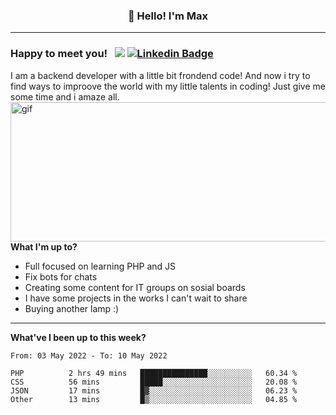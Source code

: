 ### <p align="center">👋 Hello! I'm Max</p>

--------

### Happy to meet you! &nbsp; ![](https://komarev.com/ghpvc/?username=romartiny) [![Linkedin Badge](https://img.shields.io/badge/-LinkedIn-0e76a8?style=flat-square&logo=Linkedin&logoColor=white)](https://www.linkedin.com/in/romartiny/)

I am a backend developer with a little bit frondend code! And now i try to find ways to improove the world with my little talents in coding! Just give me some time and i amaze all.
<img align="right" alt="gif" src="https://64.media.tumblr.com/e1c5da7500447ac51ab1661819d6f4b2/1a4296433cef4166-8b/s1280x1920/b8361cd88301da5372f86efff22d950c16dbed9b.gif" width="530" height="223" />

**What I'm up to?**

- Full focused on learning PHP and JS
- Fix bots for chats
- Creating some content for IT groups on sosial boards
- I have some projects in the works I can't wait to share
- Buying another lamp :) 

-------

**What've I been up to this week?** 

<!--START_SECTION:waka-->

```text
From: 03 May 2022 - To: 10 May 2022

PHP          2 hrs 49 mins   ███████████████░░░░░░░░░░   60.34 %
CSS          56 mins         █████░░░░░░░░░░░░░░░░░░░░   20.08 %
JSON         17 mins         █▓░░░░░░░░░░░░░░░░░░░░░░░   06.23 %
Other        13 mins         █▒░░░░░░░░░░░░░░░░░░░░░░░   04.85 %
```

<!--END_SECTION:waka-->
